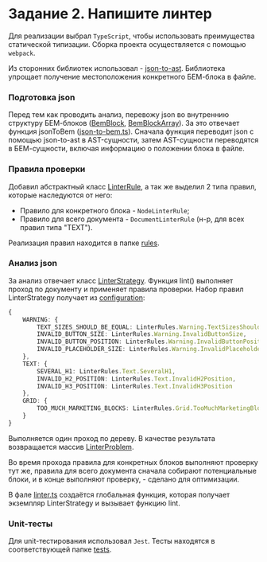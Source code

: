 # Задание 2. Напишите линтер

Для реализации выбрал `TypeScript`, чтобы использовать преимущества статической типизации. Сборка проекта осуществляется с помощью `webpack`.

Из сторонних библиотек использовал - [json-to-ast](https://github.com/vtrushin/json-to-ast). Библиотека упрощает получение местоположения конкретного БЕМ-блока в файле.

### Подготовка json

Перед тем как проводить анализ, перевожу json во внутреннию структуру БЕМ-блоков ([BemBlock](src/bem/bem-block.ts), [BemBlockArray](src/bem/bem-block-array.ts)). За это отвечает функция jsonToBem ([json-to-bem.ts](src/bem/json-to-bem.ts)). Сначала функция переводит json с помощью json-to-ast в AST-сущности, затем AST-сущности переводятся в БЕМ-сущности, включая информацию о положении блока в файле.

### Правила проверки

Добавил абстрактный класс [LinterRule](src/linter/linter-rule.ts), а так же выделил 2 типа правил, которые наследуются от него:

- Правило для конкретного блока - `NodeLinterRule`;
- Правило для всего документа - `DocumentLinterRule` (н-р, для всех правил типа "TEXT").

Реализация правил находится в папке [rules](src/linter/rules).

### Анализ json
За анализ отвечает класс [LinterStrategy](src/linter/linter-strategy.ts). Функция lint() выполняет проход по документу и применяет правила проверки. Набор правил LinterStrategy получает из [configuration](src/configuration.ts):
```ts
{
    WARNING: {
        TEXT_SIZES_SHOULD_BE_EQUAL: LinterRules.Warning.TextSizesShouldBeEqual,
        INVALID_BUTTON_SIZE: LinterRules.Warning.InvalidButtonSize,
        INVALID_BUTTON_POSITION: LinterRules.Warning.InvalidButtonPosition,
        INVALID_PLACEHOLDER_SIZE: LinterRules.Warning.InvalidPlaceholderSize
    },
    TEXT: {
        SEVERAL_H1: LinterRules.Text.SeveralH1,
        INVALID_H2_POSITION: LinterRules.Text.InvalidH2Position,
        INVALID_H3_POSITION: LinterRules.Text.InvalidH3Position
    },
    GRID: {
        TOO_MUCH_MARKETING_BLOCKS: LinterRules.Grid.TooMuchMarketingBlocks
    }
}
``` 

Выполняется один проход по дереву. В качестве результата возвращается массив [LinterProblem](src/linter/linter-problem.ts).

Во время прохода правила для конкретных блоков выполняют проверку тут же, правила для всего документа сначала собирают потенциальные блоки, и в конце выполняют проверку, - сделано для оптимизации.

В фале [linter.ts](src/linter.ts) создаётся глобальная функция, которая получает экземпляр LinterStrategy и вызывает функцию lint.

### Unit-тесты
Для unit-тестирования использовал `Jest`. Тесты находятся в соответствующей папке [tests](tests).

